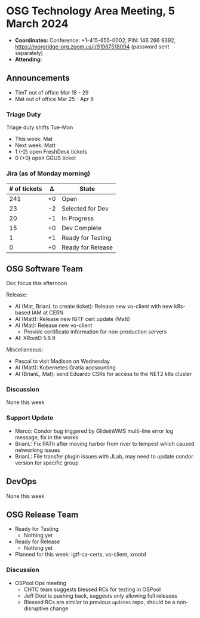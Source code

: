 # OSG Technology Area Meeting, 5 March 2024

-   **Coordinates:** Conference: +1-415-655-0002, PIN: 146 266 9392,
    <https://morgridge-org.zoom.us/j/91987518094> (password sent separately)
-   **Attending:** 

## Announcements

-  TimT out of office Mar 18 - 29
-  Mat out of office Mar 25 - Apr 8

### Triage Duty

Triage duty shifts Tue-Mon

-   This week: Mat
-   Next week: Matt
-   1 (-2) open FreshDesk tickets
-   0 (+0) open GGUS ticket

### Jira (as of Monday morning)

| # of tickets | &Delta; | State             |
|--------------|---------|-------------------|
| 241          | +0      | Open              |
| 23           | -2      | Selected for Dev  |
| 20           | -1      | In Progress       |
| 15           | +0      | Dev Complete      |
| 1            | +1      | Ready for Testing |
| 0            | +0      | Ready for Release |

## OSG Software Team

Doc focus this afternoon

Release:
-   AI (Mat, BrianL to create ticket): Release new vo-client with new k8s-based IAM at CERN
-   AI (Matt): Release new IGTF cert update (Matt)
-   AI (Mat): Release new vo-client
    - Provide certificate information for non-production servers
-   AI: XRootD 5.6.9

Miscellaneous:
-   Pascal to visit Madison on Wednesday
-   AI (Matt): Kubernetes Gratia accsounting  
-   AI (BrianL, Mat): send Eduardo CSRs for access to the NET2 k8s cluster

### Discussion

None this week

### Support Update

- Marco: Condor bug triggered by GlideinWMS multi-line error log message, fix in the works
- BrianL: Fix PATh after moving harbor from river to tempest which caused networking issues
- BrianL: File transfer plugin issues with JLab, may need to update condor version for specific group 

## DevOps

None this week

## OSG Release Team

-   Ready for Testing
    -   Nothing yet
-   Ready for Release
    -   Nothing yet
-   Planned for this week: igtf-ca-certs, vo-client, xrootd

### Discussion

- OSPool Ops meeting
  - CHTC team suggests blessed RCs for testing in OSPool
  - Jeff Dost is pushing back, suggests only allowing full releases
  - Blessed RCs are similar to previous `updates` repo, should be a non-disruptive change
